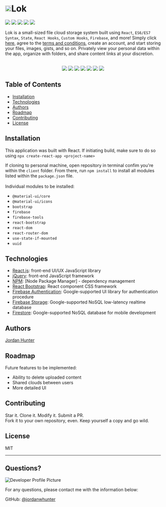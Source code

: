 # <img height="20px" src="https://user-images.githubusercontent.com/69367907/109188361-ddff6480-7760-11eb-83d7-92831eaeb99a.png">Lok
<p><img src="https://img.shields.io/badge/JavaScript-98.5%25-blue?style=flat&logo=javascript"> <img src="https://img.shields.io/badge/JSON-0.6%25-blue?style=flat&logo=json"> <img src="https://img.shields.io/badge/Git-0.5%25-blue?style=flat&logo=git"> <img src="https://img.shields.io/badge/HTML5-0.2%25-blue?style=flat&logo=html5"> <img src="https://img.shields.io/badge/CSS3-0.2%25-blue?style=flat&logo=css3"></p>
  
  Lok is a small-sized file cloud storage system built using ```React```, ```ES6/ES7 Syntax```, ```State```, ```React Hooks```, ```Custom Hooks```, ```Firebase```, and more! Simply click <a href="http://www.lokdevs.web.app" target="_blank" rel="noreferrer">here</a>, agree to the <a href="https://lokdevs.web.app/terms-of-service" target="_blank" rel="noreferrer">terms and conditions</a>, create an account, and start storing your files, images, gists, and so on. Privately view your personal data within the app, organize with folders, and share content links at your discretion.
  <br><br>
  <div align="center">
    <img src="https://user-images.githubusercontent.com/69367907/109194478-713b9880-7767-11eb-8d27-2615df60c8d8.png">
    <img src="https://user-images.githubusercontent.com/69367907/109194318-49e4cb80-7767-11eb-8e07-204884ccbf76.png">
    <img src="https://user-images.githubusercontent.com/69367907/109194538-857f9580-7767-11eb-8201-2ce458856e8e.png">
    <img src="https://user-images.githubusercontent.com/69367907/109194617-9a5c2900-7767-11eb-8307-c5d02b4ba3fb.png">
    <img src="https://user-images.githubusercontent.com/69367907/109194690-ae078f80-7767-11eb-847d-3367b396c5df.png">
    <img src="https://user-images.githubusercontent.com/69367907/109194752-bcee4200-7767-11eb-90e0-711fd8e8e43e.png">
    <img src="https://user-images.githubusercontent.com/69367907/109194795-c8da0400-7767-11eb-84f2-f9196edfdc16.png">
  </div>
  
  
  ## Table of Contents
  * [Installation](#installation)
  * [Technologies](#technologies)
  * [Authors](#authors)
  * [Roadmap](#roadmap)
  * [Contributing](#contributing)
  * [License](#license)
  
  ## Installation
  This application was built with React. If initiating build, make sure to do so using ```npx create-react-app <project-name>```
  
  If cloning to personal machine, open repository in terminal confim you're within the ```client``` folder. From there, run ```npm install``` to install all modules listed within the ```package.json``` file.<br>
  <br>
  Individual modules to be installed:<br>
  * ```@material-ui/core```<br>
  * ```@material-ui/icons```<br>
  * ```bootstrap```<br>
  * ```firebase```<br>
  * ```firebase-tools```<br>
  * ```react-bootstrap```<br>
  * ```react-dom```<br>
  * ```react-router-dom```<br>
  * ```use-state-if-mounted```<br>
  * ```uuid```<br>
  
  ## Technologies
  * <a href="www.reactjs.org" target="_blank">React.js</a>: front-end UI/UX JavaScript library
  * <a href="www.jquery.com" target="_blank">jQuery</a>: front-end JavaScript framework
  * <a href="www.npmjs.com" target="_blank">NPM</a>: [Node Package Manager] - dependency management
  * <a href="https://react-bootstrap.github.io/" target="_blank">React Bootstrap</a>: React component CSS framework
  * <a href="https://firebase.google.com/docs/auth" target="_blank">Firebase Authentication</a>: Google-supported UI library for authentication procedure
  * <a href="https://firebase.google.com/docs/storage" target="_blank">Firebase Storage</a>: Google-supported NoSQL low-latency realtime database 
  * <a href="https://firebase.google.com/docs/firestore" target="_blank">Firestore</a>: Google-supported NoSQL database for mobile development
  
  ## Authors
  <a href="www.https://github.com/jordanwhunter" target="_blank">Jordan Hunter</a>
  
  ## Roadmap
  Future features to be implemented:<br>
  * Ability to delete uploaded content
  * Shared clouds between users
  * More detailed UI

  ## Contributing
  Star it. Clone it. Modify it. Submit a PR. <br>
  Fork it to your own repository, even. Keep yourself a copy and go wild.

  ## License
  
  MIT
  
  ---
  
  ## Questions?
  
  ![Developer Profile Picture](https://avatars.githubusercontent.com/u/69367907?v=4) 
  
  For any questions, please contact me with the information below:
 
  GitHub: [@jordanwhunter](https://api.github.com/users/jordanwhunter)